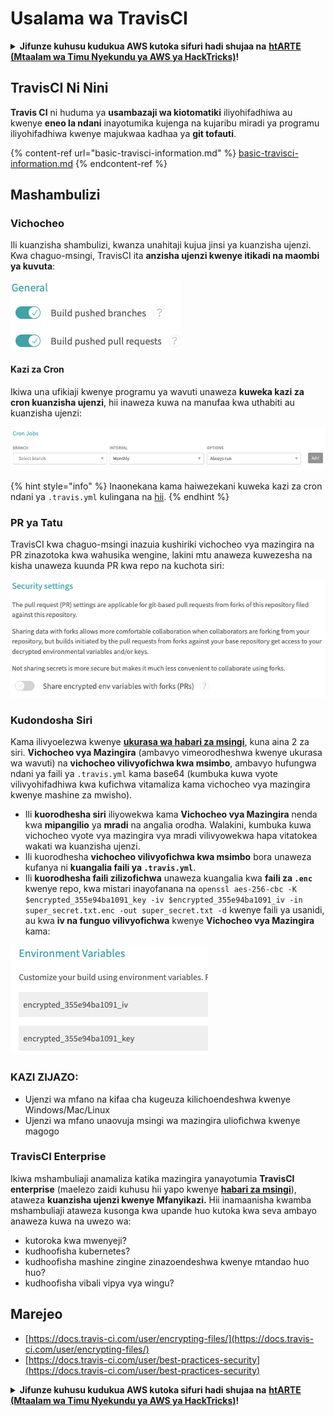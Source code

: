 # Usalama wa TravisCI

<details>

<summary><strong>Jifunze kuhusu kudukua AWS kutoka sifuri hadi shujaa na</strong> <a href="https://training.hacktricks.xyz/courses/arte"><strong>htARTE (Mtaalam wa Timu Nyekundu ya AWS ya HackTricks)</strong></a><strong>!</strong></summary>

Njia nyingine za kusaidia HackTricks:

* Ikiwa unataka kuona **kampuni yako ikionekana kwenye HackTricks** au **kupakua HackTricks kwa PDF** Angalia [**MIPANGO YA KUJIUNGA**](https://github.com/sponsors/carlospolop)!
* Pata [**bidhaa rasmi za PEASS & HackTricks**](https://peass.creator-spring.com)
* Gundua [**Familia ya PEASS**](https://opensea.io/collection/the-peass-family), mkusanyiko wetu wa kipekee wa [**NFTs**](https://opensea.io/collection/the-peass-family)
* **Jiunge na** 💬 [**Kikundi cha Discord**](https://discord.gg/hRep4RUj7f) au kikundi cha [**telegram**](https://t.me/peass) au **tufuate** kwenye **Twitter** 🐦 [**@hacktricks_live**](https://twitter.com/hacktricks_live)**.**
* **Shiriki mbinu zako za kudukua kwa kuwasilisha PRs kwa** [**HackTricks**](https://github.com/carlospolop/hacktricks) na [**HackTricks Cloud**](https://github.com/carlospolop/hacktricks-cloud) repos za github.

</details>

## TravisCI Ni Nini

**Travis CI** ni huduma ya **usambazaji wa kiotomatiki** iliyohifadhiwa au kwenye **eneo la ndani** inayotumika kujenga na kujaribu miradi ya programu iliyohifadhiwa kwenye majukwaa kadhaa ya **git tofauti**.

{% content-ref url="basic-travisci-information.md" %}
[basic-travisci-information.md](basic-travisci-information.md)
{% endcontent-ref %}

## Mashambulizi

### Vichocheo

Ili kuanzisha shambulizi, kwanza unahitaji kujua jinsi ya kuanzisha ujenzi. Kwa chaguo-msingi, TravisCI ita **anzisha ujenzi kwenye itikadi na maombi ya kuvuta**:

![](<../../.gitbook/assets/image (19) (1).png>)

#### Kazi za Cron

Ikiwa una ufikiaji kwenye programu ya wavuti unaweza **kuweka kazi za cron kuanzisha ujenzi**, hii inaweza kuwa na manufaa kwa uthabiti au kuanzisha ujenzi:

![](<../../.gitbook/assets/image (42).png>)

{% hint style="info" %}
Inaonekana kama haiwezekani kuweka kazi za cron ndani ya `.travis.yml` kulingana na [hii](https://github.com/travis-ci/travis-ci/issues/9162).
{% endhint %}

### PR ya Tatu

TravisCI kwa chaguo-msingi inazuia kushiriki vichocheo vya mazingira na PR zinazotoka kwa wahusika wengine, lakini mtu anaweza kuwezesha na kisha unaweza kuunda PR kwa repo na kuchota siri:

![](<../../.gitbook/assets/image (1) (1) (1) (1) (1) (1) (1) (1) (1) (1) (1) (1) (1) (1) (1) (1) (1) (1) (1) (1) (1) (1).png>)

### Kudondosha Siri

Kama ilivyoelezwa kwenye [**ukurasa wa habari za msingi**](basic-travisci-information.md), kuna aina 2 za siri. **Vichocheo vya Mazingira** (ambavyo vimeorodheshwa kwenye ukurasa wa wavuti) na **vichocheo vilivyofichwa kwa msimbo**, ambavyo hufungwa ndani ya faili ya `.travis.yml` kama base64 (kumbuka kuwa vyote vilivyohifadhiwa kwa kufichwa vitamaliza kama vichocheo vya mazingira kwenye mashine za mwisho).

* Ili **kuorodhesha siri** iliyowekwa kama **Vichocheo vya Mazingira** nenda kwa **mipangilio** ya **mradi** na angalia orodha. Walakini, kumbuka kuwa vichocheo vyote vya mazingira vya mradi vilivyowekwa hapa vitatokea wakati wa kuanzisha ujenzi.
* Ili kuorodhesha **vichocheo vilivyofichwa kwa msimbo** bora unaweza kufanya ni **kuangalia faili ya `.travis.yml`**.
* Ili **kuorodhesha faili zilizofichwa** unaweza kuangalia kwa **faili za `.enc`** kwenye repo, kwa mistari inayofanana na `openssl aes-256-cbc -K $encrypted_355e94ba1091_key -iv $encrypted_355e94ba1091_iv -in super_secret.txt.enc -out super_secret.txt -d` kwenye faili ya usanidi, au kwa **iv na funguo vilivyofichwa** kwenye **Vichocheo vya Mazingira** kama:

![](<../../.gitbook/assets/image (71).png>)

### KAZI ZIJAZO:

* Ujenzi wa mfano na kifaa cha kugeuza kilichoendeshwa kwenye Windows/Mac/Linux
* Ujenzi wa mfano unaovuja msingi wa mazingira uliofichwa kwenye magogo

### TravisCI Enterprise

Ikiwa mshambuliaji anamaliza katika mazingira yanayotumia **TravisCI enterprise** (maelezo zaidi kuhusu hii yapo kwenye [**habari za msingi**](basic-travisci-information.md#travisci-enterprise)), ataweza **kuanzisha ujenzi kwenye Mfanyikazi.** Hii inamaanisha kwamba mshambuliaji ataweza kusonga kwa upande huo kutoka kwa seva ambayo anaweza kuwa na uwezo wa:

* kutoroka kwa mwenyeji?
* kudhoofisha kubernetes?
* kudhoofisha mashine zingine zinazoendeshwa kwenye mtandao huo huo?
* kudhoofisha vibali vipya vya wingu?

## Marejeo

* [https://docs.travis-ci.com/user/encrypting-files/](https://docs.travis-ci.com/user/encrypting-files/)
* [https://docs.travis-ci.com/user/best-practices-security](https://docs.travis-ci.com/user/best-practices-security)

<details>

<summary><strong>Jifunze kuhusu kudukua AWS kutoka sifuri hadi shujaa na</strong> <a href="https://training.hacktricks.xyz/courses/arte"><strong>htARTE (Mtaalam wa Timu Nyekundu ya AWS ya HackTricks)</strong></a><strong>!</strong></summary>

Njia nyingine za kusaidia HackTricks:

* Ikiwa unataka kuona **kampuni yako ikionekana kwenye HackTricks** au **kupakua HackTricks kwa PDF** Angalia [**MIPANGO YA KUJIUNGA**](https://github.com/sponsors/carlospolop)!
* Pata [**bidhaa rasmi za PEASS & HackTricks**](https://peass.creator-spring.com)
* Gundua [**Familia ya PEASS**](https://opensea.io/collection/the-peass-family), mkusanyiko wetu wa kipekee wa [**NFTs**](https://opensea.io/collection/the-peass-family)
* **Jiunge na** 💬 [**Kikundi cha Discord**](https://discord.gg/hRep4RUj7f) au kikundi cha [**telegram**](https://t.me/peass) au **tufuate** kwenye **Twitter** 🐦 [**@hacktricks_live**](https://twitter.com/hacktricks_live)**.**
* **Shiriki mbinu zako za kudukua kwa kuwasilisha PRs kwa** [**HackTricks**](https://github.com/carlospolop/hacktricks) na [**HackTricks Cloud**](https://github.com/carlospolop/hacktricks-cloud) repos za github.

</details>

